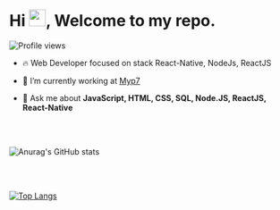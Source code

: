 
<h1 align="left">Hi <img src="https://raw.githubusercontent.com/kaueMarques/kaueMarques/master/hi.gif" width="30px">, Welcome to my repo.</h1>
<p align="left"> <img src="https://komarev.com/ghpvc/?username=ismv00&color=yellow" alt="Profile views" /> </p>

- 🔥 Web Developer focused on stack React-Native, NodeJs, ReactJS

- 🔭 I’m currently working at [Myp7](https://www.myp7.com.br)

- 💬 Ask me about **JavaScript, HTML, CSS, SQL, Node.JS, ReactJS, React-Native**

<br><br>

![Anurag's GitHub stats](https://github-readme-stats.vercel.app/api?username=ismv00&show_icons=true&theme=radical)

<br><br>

[![Top Langs](https://github-readme-stats.vercel.app/api/top-langs/?username=ismv00)](https://github.com/anuraghazra/github-readme-stats)
